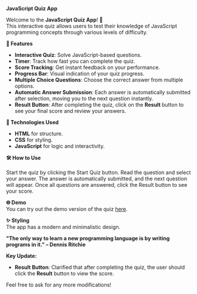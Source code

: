 **JavaScript Quiz App**

Welcome to the **JavaScript Quiz App**! 🎉<br>
This interactive quiz allows users to test their knowledge of JavaScript programming concepts through various levels of difficulty.

**📌 Features**

- **Interactive Quiz**: Solve JavaScript-based questions.
- **Timer**: Track how fast you can complete the quiz.
- **Score Tracking**: Get instant feedback on your performance.
- **Progress Bar**: Visual indication of your quiz progress.
- **Multiple Choice Questions**: Choose the correct answer from multiple options.
- **Automatic Answer Submission**: Each answer is automatically submitted after selection, moving you to the next question instantly.
- **Result Button**: After completing the quiz, click on the **Result** button to see your final score and review your answers.

**🚀 Technologies Used**

- **HTML** for structure.
- **CSS** for styling.
- **JavaScript** for logic and interactivity.

**🛠 How to Use**<br>
<br>
Start the quiz by clicking the Start Quiz button.
Read the question and select your answer.
The answer is automatically submitted, and the next question will appear.
Once all questions are answered, click the Result button to see your score.

**🌐 Demo**<br>
You can try out the demo version of the quiz [here](https://web-challenge-quiz.netlify.app/).

**✨ Styling**<br>
The app has a modern and minimalistic design.

**"The only way to learn a new programming language is by writing programs in it." – Dennis Ritchie**<br>

**Key Update:**<br>

- **Result Button**: Clarified that after completing the quiz, the user should click the **Result** button to view the score.<br>

Feel free to ask for any more modifications!

